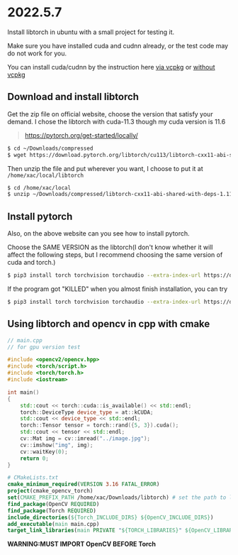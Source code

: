 # 2022.5.7

Install libtorch in ubuntu with a small project for testing it.

Make sure you have installed cuda and cudnn already, or the test code may do not work for you.

You can install cuda/cudnn by the instruction here [via vcpkg](./ubuntu-cuda-install-vcpkg.md) or [without vcpkg](./ubuntu-cuda11-torch-install.md)

## Download and install libtorch


Get the zip file on official website, choose the version that satisfy your demand. I chose the libtorch with cuda-11.3 though my cuda version is 11.6

> https://pytorch.org/get-started/locally/

```bash
$ cd ~/Downloads/compressed
$ wget https://download.pytorch.org/libtorch/cu113/libtorch-cxx11-abi-shared-with-deps-1.11.0%2Bcu113.zip
```

Then unzip the file and put wherever you want, I choose to put it at `/home/xac/local/libtorch`

```bash
$ cd /home/xac/local
$ unzip ~/Downloads/compressed/libtorch-cxx11-abi-shared-with-deps-1.11.0%2Bcu113.zip
```

## Install pytorch

Also, on the above website can you see how to install pytorch.

Choose the SAME VERSION as the libtorch(I don't know whether it will affect the following steps, but I recommend choosing the same version of cuda and torch.)

```bash
$ pip3 install torch torchvision torchaudio --extra-index-url https://download.pytorch.org/whl/cu113
```

If the program got "KILLED" when you almost finish installation, you can try 

```bash
$ pip3 install torch torchvision torchaudio --extra-index-url https://download.pytorch.org/whl/cu113 --no-cache-dir
```
## Using libtorch and opencv in cpp with cmake

```cpp
// main.cpp
// for gpu version test

#include <opencv2/opencv.hpp>
#include <torch/script.h>
#include <torch/torch.h>
#include <iostream>

int main()
{
    std::cout << torch::cuda::is_available() << std::endl;
    torch::DeviceType device_type = at::kCUDA;
    std::cout << device_type << std::endl;
    torch::Tensor tensor = torch::rand({5, 3}).cuda();
    std::cout << tensor << std::endl;
    cv::Mat img = cv::imread("../image.jpg");
    cv::imshow("img", img);
    cv::waitKey(0);
    return 0;
}
```

```cmake
# CMakeLists.txt
cmake_minimum_required(VERSION 3.16 FATAL_ERROR)
project(cmake_opencv_torch)
set(CMAKE_PREFIX_PATH /home/xac/Downloads/libtorch) # set the path to libtorch
find_package(OpenCV REQUIRED)
find_package(Torch REQUIRED)
include_directories(${Torch_INCLUDE_DIRS} ${OpenCV_INCLUDE_DIRS})
add_executable(main main.cpp)
target_link_libraries(main PRIVATE "${TORCH_LIBRARIES}" ${OpenCV_LIBRARIES})
```

**WARNING:MUST IMPORT OpenCV BEFORE Torch**

